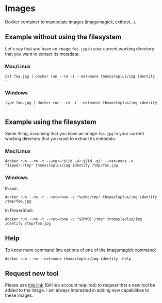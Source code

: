 # Images

Docker container to manipulate images (imagemagick, exiftool...).

## Example without using the filesystem

Let's say that you have an image `foo.jpg` in your current working directory that you want to extract its metadata:

### Mac/Linux

```
cat foo.jpg | docker run --rm -i --net=none thomasleplus/img identify -
```

### Windows

```
type foo.jpg | docker run --rm -i --net=none thomasleplus/img identify -
```

## Example using the filesystem

Same thing, assuming that you have an image `foo.jpg` in your current working directory that you want to extract its metadata:

### Mac/Linux

```
docker run --rm -t --user="$(id -u):$(id -g)" --net=none -v "$(pwd):/tmp" thomasleplus/img identify /tmp/foo.jpg
```

### Windows

In `cmd`:

```
docker run --rm -t --net=none -v "%cd%:/tmp" thomasleplus/img identify /tmp/foo.jpg
```

In PowerShell:

```
docker run --rm -t --net=none -v "${PWD}:/tmp" thomasleplus/img identify /tmp/foo.jpg
```

## Help

To know more command line options of one of the imagemagick command:

```
docker run --rm --net=none thomasleplus/img identify -help
```

## Request new tool

Please use [this link](https://github.com/thomasleplus/docker-img/issues/new?assignees=thomasleplus&labels=enhancement&template=feature_request.md&title=%5BFEAT%5D) (GitHub account required) to request that a new tool be added to the image. I am always interested in adding new capabilities to these images.
